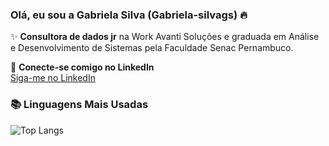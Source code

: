 ### Olá, eu sou a Gabriela Silva (Gabriela-silvags) 🔥

✨ **Consultora de dados jr** na Work Avanti Soluções e graduada em Análise e Desenvolvimento de Sistemas pela Faculdade Senac Pernambuco.

💼 **Conecte-se comigo no LinkedIn**  
[Siga-me no LinkedIn](https://www.linkedin.com/in/gabriela-silva-402ab9187/)

### 📚 Linguagens Mais Usadas

![Top Langs](https://github-readme-stats.vercel.app/api/top-langs/?username=Gabriela-silvags&layout=compact)
